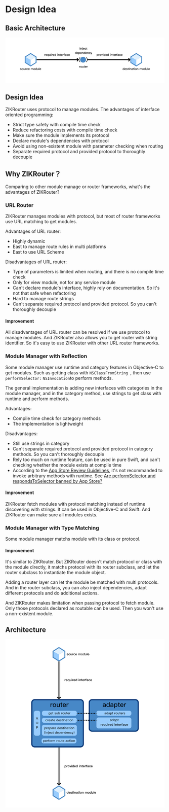 # Design Idea

## Basic Architecture

![Basic Architecture](../Resources/ArchitecturePreview.png)

## Design Idea

ZIKRouter uses protocol to manage modules. The advantages of interface oriented programming:

* Strict type safety with compile time check
* Reduce refactoring costs with compile time check
* Make sure the module implements its protocol
* Declare module's dependencies with protocol
* Avoid using non-existent module with parameter checking when routing
* Separate required protocol and provided protocol to thoroughly decouple

## Why ZIKRouter？

Comparing to other module manage or router frameworks, what's the advantages of ZIKRouter?

### URL Router

ZIKRouter manages modules with protocol, but most of router frameworks use URL matching to get modules.

Advantages of URL router:

* Highly dynamic
* East to manage route rules in multi platforms
* East to use URL Scheme

Disadvantages of URL router:

* Type of parameters is limited when routing, and there is no compile time check
* Only for view module, not for any service module
* Can't declare module's interface, highly rely on documentation. So it's not that safe when refactoring
* Hard to manage route strings
* Can't separate required protocol and provided protocol. So you can't thoroughly decouple

#### Improvement

All disadvantages of URL router can be resolved if we use protocol to manage modules. And ZIKRouter also allows you to get router with string identifier. So it's easy to use ZIKRouter with other URL router frameworks.

### Module Manager with Reflection

Some module manager use runtime and category features in Objective-C to get modules. Such as getting class with `NSClassFromString `, then use `performSelector:` `NSInvocation`to perform methods.

The general implementation is adding new interfaces with categories in the module manager, and in the category method, use strings to get class with runtime and perform methods.

Advantages:

* Compile time check for category methods
* The implementation is lightweight

Disadvantages:

* Still use strings in category
* Can't separate required protocol and provided protocol in category methods. So you can't thoroughly decouple
* Rely too much on runtime feature, can be used in pure Swift, and can't checking whether the module exists at compile time
* According to the [App Store Review Guidelines](https://developer.apple.com/app-store/review/guidelines/), it's not recommanded to invoke arbitrary methods with runtime. See [Are performSelector and respondsToSelector banned by App Store?
](https://stackoverflow.com/questions/42662028/are-performselector-and-respondstoselector-banned-by-app-store)

#### Improvement

ZIKRouter fetch modules with protocol matching instead of runtime discovering with strings. It can be used in Objective-C and Swift. And ZIKRouter can make sure all modules exists.

### Module Manager with Type Matching

Some module manager matchs module with its class or protocol.

#### Improvement

It's similar to ZIKRouter. But ZIKRouter doesn't match protocol or class with the module directly, it matchs protocol with its router subclass, and let the router subclass to instantiate the module object.

Adding a router layer can let the module be matched with multi protocols. And in the router subclass, you can also inject dependencies, adapt different protocols and do additional actions.

And ZIKRouter makes limitation when passing protocol to fetch module. Only those protocols declared as routable can be used. Then you won't use a non-existent module.

## Architecture

![Architecture](../Resources/Architecture.png)